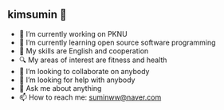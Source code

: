 ## kimsumin  👋
- 🔭 I’m currently working on PKNU
- 🌱 I’m currently learning open source software programming
- 🦾 My skills are English and cooperation
- 🔍 My areas of interest are fitness and health
- 👯 I’m looking to collaborate on anybody
- 🤔 I’m looking for help with anybody
- 💬 Ask me about anything
- 📫 How to reach me: suminww@naver.com

